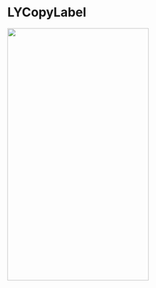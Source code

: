 # LYCopyLabel

<img src="https://github.com/liuyang20091130/LYCopyLabel/blob/master/preview.gif" width="320px" height="569px"/>


